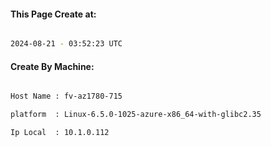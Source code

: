 
   
#### This Page Create at:

```bash

2024-08-21 - 03:52:23 UTC

```

#### Create By Machine:

```bash

Host Name : fv-az1780-715

platform  : Linux-6.5.0-1025-azure-x86_64-with-glibc2.35

Ip Local  : 10.1.0.112

```

